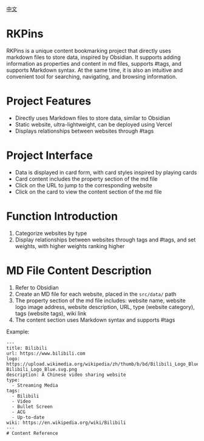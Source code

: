 [中文](README.md)
# RKPins
RKPins is a unique content bookmarking project that directly uses markdown files to store data, inspired by Obsidian. It supports adding information as properties and content in md files, supports #tags, and supports Markdown syntax. At the same time, it is also an intuitive and convenient tool for searching, navigating, and browsing information.



# Project Features
- Directly uses Markdown files to store data, similar to Obsidian
- Static website, ultra-lightweight, can be deployed using Vercel
- Displays relationships between websites through #tags

# Project Interface
- Data is displayed in card form, with card styles inspired by playing cards
- Card content includes the property section of the md file
- Click on the URL to jump to the corresponding website
- Click on the card to view the content section of the md file

# Function Introduction
1. Categorize websites by type
2. Display relationships between websites through tags and #tags, and set weights, with higher weights ranking higher

# MD File Content Description
1. Refer to Obsidian
2. Create an MD file for each website, placed in the `src/data/` path
3. The property section of the md file includes: website name, website logo image address, website description, URL, type (website category), tags (website tags), wiki link
4. The content section uses Markdown syntax and supports #tags

Example:
```
---
title: Bilibili
url: https://www.bilibili.com
logo: https://upload.wikimedia.org/wikipedia/zh/thumb/b/bd/Bilibili_Logo_Blue.svg/2560px-Bilibili_Logo_Blue.svg.png
description: A Chinese video sharing website
type:
  - Streaming Media
tags:
  - Bilibili
  - Video
  - Bullet Screen
  - ACG
  - Up-to-date
wiki: https://en.wikipedia.org/wiki/Bilibili
---
# Content Reference
